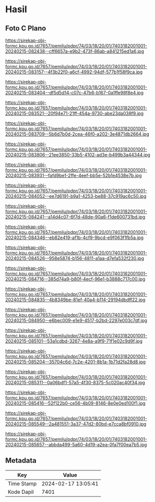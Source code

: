 # Hasil

## Foto C Plano

https://sirekap-obj-formc.kpu.go.id/7657/pemilu/pdpr/74/03/18/20/01/7403182001001-20240215-082438--cff6657a-e9b2-473f-86ab-a841215ed1a6.jpg

https://sirekap-obj-formc.kpu.go.id/7657/pemilu/pdpr/74/03/18/20/01/7403182001001-20240215-083157--4f3b22f0-a6cf-4992-94df-577b1f58f9ca.jpg

https://sirekap-obj-formc.kpu.go.id/7657/pemilu/pdpr/74/03/18/20/01/7403182001001-20240215-083404--df5d5d14-c07c-47b6-b167-0a1ffe98f8e4.jpg

https://sirekap-obj-formc.kpu.go.id/7657/pemilu/pdpr/74/03/18/20/01/7403182001001-20240215-083521--20f94e71-21ff-454a-9730-abe23da038f9.jpg

https://sirekap-obj-formc.kpu.go.id/7657/pemilu/pdpr/74/03/18/20/01/7403182001001-20240215-083709--5b6d7b0d-2cea-46f0-a202-3e4871db2664.jpg

https://sirekap-obj-formc.kpu.go.id/7657/pemilu/pdpr/74/03/18/20/01/7403182001001-20240215-083806--21ee3850-33b5-4102-ad3e-b499b3a44344.jpg

https://sirekap-obj-formc.kpu.go.id/7657/pemilu/pdpr/74/03/18/20/01/7403182001001-20240215-083931--fafd9be1-2ffe-4eef-bb5e-52b1e4538e7b.jpg

https://sirekap-obj-formc.kpu.go.id/7657/pemilu/pdpr/74/03/18/20/01/7403182001001-20240215-084052--ee7d6191-b9a1-4253-be88-37c919ac6c50.jpg

https://sirekap-obj-formc.kpu.go.id/7657/pemilu/pdpr/74/03/18/20/01/7403182001001-20240215-084241--a14d4c07-6f7d-48de-90a6-f1de600731bd.jpg

https://sirekap-obj-formc.kpu.go.id/7657/pemilu/pdpr/74/03/18/20/01/7403182001001-20240215-084346--eb82e419-af1b-4cf9-9bcd-e9f063f1fb5a.jpg

https://sirekap-obj-formc.kpu.go.id/7657/pemilu/pdpr/74/03/18/20/01/7403182001001-20240215-084526--958e5874-b156-4811-a1aa-d7efa532f230.jpg

https://sirekap-obj-formc.kpu.go.id/7657/pemilu/pdpr/74/03/18/20/01/7403182001001-20240215-084716--385d74a9-b80f-4ecf-96e1-b3888c717c00.jpg

https://sirekap-obj-formc.kpu.go.id/7657/pemilu/pdpr/74/03/18/20/01/7403182001001-20240215-084835--4b8349be-81ef-40a4-b114-29194dbdff22.jpg

https://sirekap-obj-formc.kpu.go.id/7657/pemilu/pdpr/74/03/18/20/01/7403182001001-20240215-084950--e6bec009-e1e9-4517-b2bd-2297e003c7df.jpg

https://sirekap-obj-formc.kpu.go.id/7657/pemilu/pdpr/74/03/18/20/01/7403182001001-20240215-085101--53a1cdbd-3267-4e8a-a9f9-71f1e02c9d9f.jpg

https://sirekap-obj-formc.kpu.go.id/7657/pemilu/pdpr/74/03/18/20/01/7403182001001-20240215-085204--35704c6d-7c2e-4201-8b1a-1b71d2fa28d8.jpg

https://sirekap-obj-formc.kpu.go.id/7657/pemilu/pdpr/74/03/18/20/01/7403182001001-20240215-085311--0a06bdf1-57a5-4f30-8375-5c020ac40f34.jpg

https://sirekap-obj-formc.kpu.go.id/7657/pemilu/pdpr/74/03/18/20/01/7403182001001-20240215-085416--52f122b0-ce56-4b09-8146-8e0e0ed100f1.jpg

https://sirekap-obj-formc.kpu.go.id/7657/pemilu/pdpr/74/03/18/20/01/7403182001001-20240215-085549--2a481551-3a37-47d2-80bd-e7cca8bf0910.jpg

https://sirekap-obj-formc.kpu.go.id/7657/pemilu/pdpr/74/03/18/20/01/7403182001001-20240215-085657--abbda499-5a60-4d19-a2ea-0fa7f00ea7b5.jpg


## Metadata

| Key        | Value               |
| ---------- | ------------------- |
| Time Stamp | 2024-02-17 13:05:41 |
| Kode Dapil | 7401                |



